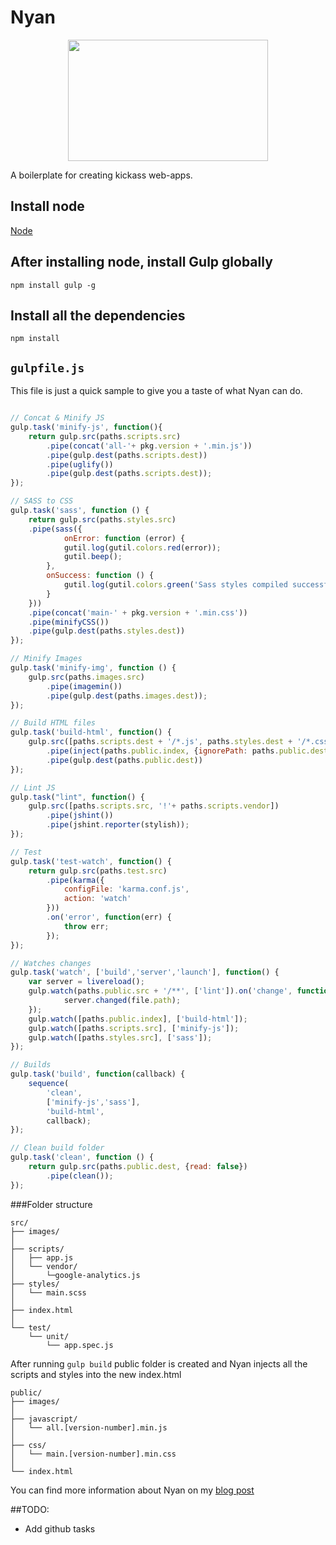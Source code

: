 Nyan
===
<p align="center">
  <a href="http://gulpjs.com">
    <img height="194" width="320" src="http://img2.wikia.nocookie.net/__cb20120317044335/nine/images/thumb/d/dc/Nyancat.png/320px-Nyancat.png"/>
  </a>
</p>

A boilerplate for creating kickass web-apps.

## Install node

[Node](http://nodejs.org/)

## After installing node, install Gulp globally

	npm install gulp -g

## Install all the dependencies

	npm install


## `gulpfile.js`

This file is just a quick sample to give you a taste of what Nyan can do.

```javascript

// Concat & Minify JS
gulp.task('minify-js', function(){
	return gulp.src(paths.scripts.src)
		.pipe(concat('all-'+ pkg.version + '.min.js'))
		.pipe(gulp.dest(paths.scripts.dest))
		.pipe(uglify())
		.pipe(gulp.dest(paths.scripts.dest));
});

// SASS to CSS
gulp.task('sass', function () {
	return gulp.src(paths.styles.src)
	.pipe(sass({
			onError: function (error) {
			gutil.log(gutil.colors.red(error));
			gutil.beep();
		},
		onSuccess: function () {
			gutil.log(gutil.colors.green('Sass styles compiled successfully.'));
		}
	}))
	.pipe(concat('main-' + pkg.version + '.min.css'))
	.pipe(minifyCSS())
	.pipe(gulp.dest(paths.styles.dest))
});

// Minify Images
gulp.task('minify-img', function () {
	gulp.src(paths.images.src)
		.pipe(imagemin())
		.pipe(gulp.dest(paths.images.dest));
});

// Build HTML files
gulp.task('build-html', function() {
	gulp.src([paths.scripts.dest + '/*.js', paths.styles.dest + '/*.css'], {read: false})
		.pipe(inject(paths.public.index, {ignorePath: paths.public.dest}))
		.pipe(gulp.dest(paths.public.dest))
});

// Lint JS
gulp.task("lint", function() {
	gulp.src([paths.scripts.src, '!'+ paths.scripts.vendor])
		.pipe(jshint())
		.pipe(jshint.reporter(stylish));
});

// Test
gulp.task('test-watch', function() {
	return gulp.src(paths.test.src)
		.pipe(karma({
			configFile: 'karma.conf.js',
			action: 'watch'
		}))
		.on('error', function(err) {
			throw err;
		});
});

// Watches changes
gulp.task('watch', ['build','server','launch'], function() {
	var server = livereload();
	gulp.watch(paths.public.src + '/**', ['lint']).on('change', function(file) {
			server.changed(file.path);
	});
	gulp.watch([paths.public.index], ['build-html']);
	gulp.watch([paths.scripts.src], ['minify-js']);
	gulp.watch([paths.styles.src], ['sass']);
});

// Builds
gulp.task('build', function(callback) {
	sequence(
		'clean',
		['minify-js','sass'],
		'build-html',
		callback);
});

// Clean build folder
gulp.task('clean', function () {
	return gulp.src(paths.public.dest, {read: false})
		.pipe(clean());
});

```

###Folder structure

```
src/
├── images/
│ 
├── scripts/
│   ├── app.js
│   └── vendor/
│       └─google-analytics.js
├── styles/
│   └── main.scss
│
├── index.html
│
└── test/
    └── unit/
        └── app.spec.js

```

After running ``` gulp build ``` public folder is created and Nyan injects
all the scripts and styles into the new index.html

```
public/
├── images/
│ 
├── javascript/
│   └── all.[version-number].min.js
│ 
├── css/
│   └── main.[version-number].min.css
│
└── index.html
```

You can find more information about Nyan on my [blog post](http://blog.gonzalovazquez.ca/setting-up-your-automated-workflow-using-gulp/)

##TODO:

* Add github tasks